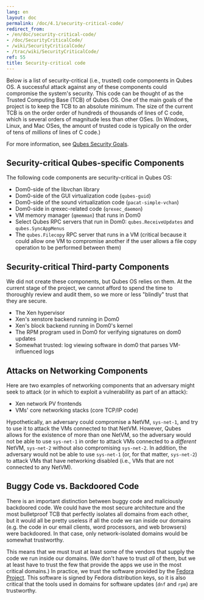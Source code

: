 ```yaml
---
lang: en
layout: doc
permalink: /doc/4.1/security-critical-code/
redirect_from:
- /en/doc/security-critical-code/
- /doc/SecurityCriticalCode/
- /wiki/SecurityCriticalCode/
- /trac/wiki/SecurityCriticalCode/
ref: 55
title: Security-critical code
---
```


Below is a list of security-critical (i.e., trusted) code components in Qubes OS.
A successful attack against any of these components could compromise the system's security.
This code can be thought of as the Trusted Computing Base (TCB) of Qubes OS.
One of the main goals of the project is to keep the TCB to an absolute minimum.
The size of the current TCB is on the order order of hundreds of thousands of lines of C code, which is several orders of magnitude less than other OSes.
(In Windows, Linux, and Mac OSes, the amount of trusted code is typically on the order of tens of *millions* of lines of C code.)

For more information, see [Qubes Security Goals](/security/goals/).

Security-critical Qubes-specific Components
-------------------------------------------

The following code components are security-critical in Qubes OS:

- Dom0-side of the libvchan library
- Dom0-side of the GUI virtualization code (`qubes-guid`)
- Dom0-side of the sound virtualization code (`pacat-simple-vchan`)
- Dom0-side in qrexec-related code (`qrexec_daemon`)
- VM memory manager (`qmemman`) that runs in Dom0
- Select Qubes RPC servers that run in Dom0: `qubes.ReceiveUpdates` and `qubes.SyncAppMenus`
- The `qubes.Filecopy` RPC server that runs in a VM (critical because it could allow one VM to compromise another if the user allows a file copy operation to be performed between them)

Security-critical Third-party Components
----------------------------------------

We did not create these components, but Qubes OS relies on them.
At the current stage of the project, we cannot afford to spend the time to thoroughly review and audit them, so we more or less "blindly" trust that they are secure.

- The Xen hypervisor
- Xen's xenstore backend running in Dom0
- Xen's block backend running in Dom0's kernel
- The RPM program used in Dom0 for verifying signatures on dom0 updates
- Somewhat trusted: log viewing software in dom0 that parses VM-influenced logs

Attacks on Networking Components
--------------------------------

Here are two examples of networking components that an adversary might seek to attack (or in which to exploit a vulnerability as part of an attack):

- Xen network PV frontends
- VMs' core networking stacks (core TCP/IP code)

Hypothetically, an adversary could compromise a NetVM, `sys-net-1`, and try to use it to attack the VMs connected to that NetVM.
However, Qubes allows for the existence of more than one NetVM, so the adversary would not be able to use `sys-net-1` in order to attack VMs connected to a *different* NetVM, `sys-net-2` without also compromising `sys-net-2`.
In addition, the adversary would not be able to use `sys-net-1` (or, for that matter, `sys-net-2`) to attack VMs that have networking disabled (i.e., VMs that are not connected to any NetVM).

Buggy Code vs. Backdoored Code
------------------------------

There is an important distinction between buggy code and maliciously backdoored code.
We could have the most secure architecture and the most bulletproof TCB that perfectly isolates all domains from each other, but it would all be pretty useless if all the code we ran inside our domains (e.g. the code in our email clients, word processors, and web browsers) were backdoored.
In that case, only network-isolated domains would be somewhat trustworthy.

This means that we must trust at least some of the vendors that supply the code we run inside our domains.
(We don't have to trust *all* of them, but we at least have to trust the few that provide the apps we use in the most critical domains.)
In practice, we trust the software provided by the [Fedora Project](https://getfedora.org/).
This software is signed by Fedora distribution keys, so it is also critical that the tools used in domains for software updates (`dnf` and `rpm`) are trustworthy.
